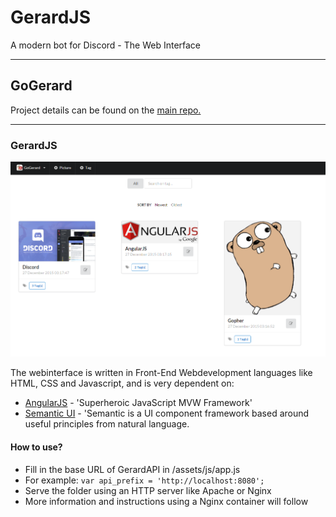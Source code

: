 # GerardJS
A modern bot for Discord - The Web Interface


----------

## GoGerard

Project details can be found on the [main repo.](https://github.com/GoGerard/GoGerard)

----------

### GerardJS ###

![Screenshot](Screenshot.png)


The webinterface is written in Front-End Webdevelopment languages like HTML, CSS and Javascript, and is very dependent on:

 - [AngularJS](https://angularjs.org/) - 'Superheroic JavaScript MVW Framework'
 - [Semantic UI](http://semantic-ui.com/) - 'Semantic is a UI component framework based around useful principles from natural language. 
 

#### How to use?

- Fill in the base URL of GerardAPI in /assets/js/app.js
- For example: `var api_prefix = 'http://localhost:8080';`
- Serve the folder using an HTTP server like Apache or Nginx
- More information and instructions using a Nginx container will follow
